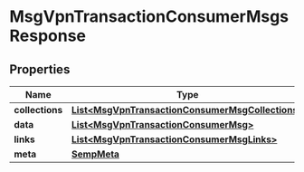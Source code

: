 
# MsgVpnTransactionConsumerMsgsResponse

## Properties
Name | Type | Description | Notes
------------ | ------------- | ------------- | -------------
**collections** | [**List&lt;MsgVpnTransactionConsumerMsgCollections&gt;**](MsgVpnTransactionConsumerMsgCollections.md) |  |  [optional]
**data** | [**List&lt;MsgVpnTransactionConsumerMsg&gt;**](MsgVpnTransactionConsumerMsg.md) |  |  [optional]
**links** | [**List&lt;MsgVpnTransactionConsumerMsgLinks&gt;**](MsgVpnTransactionConsumerMsgLinks.md) |  |  [optional]
**meta** | [**SempMeta**](SempMeta.md) |  | 




